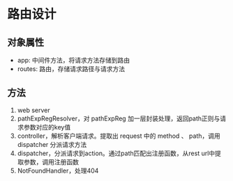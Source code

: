 # 路由设计
## 对象属性
-   app: 中间件方法，将请求方法存储到路由
-   routes: 路由，存储请求路径与请求方法

## 方法
1. web server
2. pathExpRegResolver，对 pathExpReg 加一层封装处理，返回path正则与请求参数对应的key值
3. controller，解析客户端请求。提取出 request 中的 method 、 path，调用 dispatcher 分派请求方法
4. dispatcher，分派请求到action。通过path匹配出注册函数，从rest url中提取参数，调用注册函数
5. NotFoundHandler，处理404
